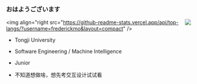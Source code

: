 ### おはようございます


<!-- <img align="right" src="https://github-readme-stats.vercel.app/api?username=frederickmo&show_icons=true&icon_color=CE1D2D&text_color=718096&bg_color=ffffff&hide_title=true" /> -->

<!-- ![frederickmo's GitHub stats](https://github-readme-stats.vercel.app/api?username=frederickmo&show_icons=true&theme=swift&hide_title=true) -->

<img align="right" src="https://github-readme-stats.vercel.app/api?username=frederickmo&show_icons=true&theme=swift&hide_title=true" />

<img align="right src="https://github-readme-stats.vercel.app/api/top-langs/?username=frederickmo&layout=compact" />

<!--[![Top Langs](https://github-readme-stats.vercel.app/api/top-langs/?username=frederickmo&layout=compact)](https://github.com/anuraghazra/github-readme-stats)-->

<!--
**frederickmo/frederickmo** is a ✨ _special_ ✨ repository because its `README.md` (this file) appears on your GitHub profile.

Here are some ideas to get you started:

- 🔭 I’m currently working on ...
- 🌱 I’m currently learning ...
- 👯 I’m looking to collaborate on ...
- 🤔 I’m looking for help with ...
- 💬 Ask me about ...
- 📫 How to reach me: ...
- 😄 Pronouns: ...
- ⚡ Fun fact: ...
-->

 - Tongji University
 - Software Engineering / Machine Intelligence
 - Junior

 - 不知道想做啥，想先考交互设计试试看
